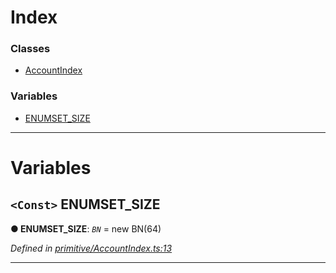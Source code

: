

# Index

### Classes

* [AccountIndex](../classes/_primitive_accountindex_.accountindex.md)

### Variables

* [ENUMSET_SIZE](_primitive_accountindex_.md#enumset_size)

---

# Variables

<a id="enumset_size"></a>

## `<Const>` ENUMSET_SIZE

**● ENUMSET_SIZE**: *`BN`* =  new BN(64)

*Defined in [primitive/AccountIndex.ts:13](https://github.com/polkadot-js/api/blob/833b49d/packages/types/src/primitive/AccountIndex.ts#L13)*

___

